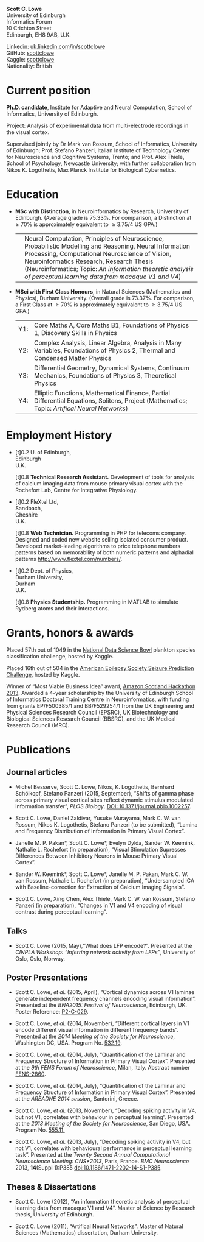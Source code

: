 **Scott C. Lowe**  
University of Edinburgh  
Informatics Forum  
10 Crichton Street  
Edinburgh, EH8 9AB, U.K.  
  
Linkedin:
[uk.linkedin.com/in/scottclowe](https://uk.linkedin.com/in/scottclowe)  
GitHub: [scottclowe](https://github.com/scottclowe)  
Kaggle: [scottclowe](https://www.kaggle.com/scottclowe)  
 Nationality: British  

Current position
================

**Ph.D. candidate**, Institute for Adaptive and Neural Computation,
School of Informatics, University of Edinburgh.

Project: Analysis of experimental data from multi-electrode recordings
in the visual cortex.

Supervised jointly by Dr Mark van Rossum, School of Informatics,
University of Edinburgh; Prof. Stefano Panzeri, Italian Institute of
Technology Center for Neuroscience and Cognitive Systems, Trento; and
Prof. Alex Thiele, School of Psychology, Newcastle University; with
further collaboration from Nikos K. Logothetis, Max Planck Institute for
Biological Cybernetics.

Education
=========

-   **MSc with Distinction**, in Neuroinformatics by Research,
    University of Edinburgh. <span>(Average grade is 75.33%. For
    comparison, a Distinction at  ≥ 70% is approximately equivalent to
     ≥ 3.75/4 US GPA.)</span>  

    <table>
    <tbody>
    <tr class="odd">
    <td align="left"></td>
    <td align="left">Neural Computation, Principles of Neuroscience, Probabilistic Modelling and Reasoning, Neural Information Processing, Computational Neuroscience of Vision, Neuroinformatics Research, Research Thesis (Neuroinformatics; Topic: <em>An information theoretic analysis of perceptual learning data from macaque V1 and V4</em>)</td>
    </tr>
    </tbody>
    </table>

-   **MSci with First Class Honours**, in Natural Sciences (Mathematics
    and Physics), Durham University. <span>(Overall grade is 73.37%. For
    comparison, a First Class at  ≥ 70% is approximately equivalent to
     ≥ 3.75/4 US GPA.)</span>  

    <table>
    <tbody>
    <tr class="odd">
    <td align="left">Y1:</td>
    <td align="left">Core Maths A, Core Maths B1, Foundations of Physics 1, Discovery Skills in Physics</td>
    </tr>
    <tr class="even">
    <td align="left">Y2:</td>
    <td align="left">Complex Analysis, Linear Algebra, Analysis in Many Variables, Foundations of Physics 2, Thermal and Condensed Matter Physics</td>
    </tr>
    <tr class="odd">
    <td align="left">Y3:</td>
    <td align="left">Differential Geometry, Dynamical Systems, Continuum Mechanics, Foundations of Physics 3, Theoretical Physics</td>
    </tr>
    <tr class="even">
    <td align="left">Y4:</td>
    <td align="left">Elliptic Functions, Mathematical Finance, Partial Differential Equations, Solitons, Project (Mathematics; Topic: <em>Artifical Neural Networks</em>)</td>
    </tr>
    </tbody>
    </table>

Employment History
==================

-   [t]<span>0.2</span> <span>U. of Edinburgh,  
    Edinburgh  
    U.K.</span>

    [t]<span>0.8</span> **Technical Research Assistant.**
    <span>Development of tools for analysis of calcium imaging data from
    mouse primary visual cortex with the Rochefort Lab, Centre for
    Integrative Physiology.</span>

-   [t]<span>0.2</span> <span>FleXtel Ltd,  
    Sandbach,  
    Cheshire  
    U.K.</span>

    [t]<span>0.8</span> **Web Technician.** <span>Programming in PHP for
    telecoms company. Designed and coded new website selling isolated
    consumer product. Developed market-leading algorithms to price
    telephone numbers patterns based on memorability of both numeric
    patterns and alphadial patterns
    <http://www.flextel.com/numbers/>.</span>

-   [t]<span>0.2</span> <span>Dept. of Physics,  
    Durham University,  
    Durham  
    U.K.</span>

    [t]<span>0.8</span> **Physics Studentship.** <span>Programming in
    MATLAB to simulate Rydberg atoms and their interactions.</span>

Grants, honors & awards
=======================

Placed 57th out of 1049 in the [National Data Science
Bowl](https://www.kaggle.com/c/datasciencebowl) plankton species
classification challenge, hosted by Kaggle.

Placed 16th out of 504 in the [American Epilepsy Society Seizure
Prediction Challenge](https://www.kaggle.com/c/seizure-prediction),
hosted by Kaggle.

Winner of “Most Viable Business Idea” award, [Amazon Scotland Hackathon
2013](http://www.meetup.com/Amazon-UK-Hackathon-Group/events/108265382/).
Awarded a 4-year scholarship by the University of Edinburgh School of
Informatics Doctoral Training Centre in Neuroinformatics, with funding
from grants EP/F500385/1 and BB/F529254/1 from the UK Engineering and
Physical Sciences Research Council (EPSRC), UK Biotechnology and
Biological Sciences Research Council (BBSRC), and the UK Medical
Research Council (MRC).

Publications
============

Journal articles
----------------

-   Michel Besserve, Scott C. Lowe, Nikos, K. Logothetis, Bernhard
    Schölkopf, Stefano Panzeri (2015, September), “Shifts of gamma phase
    across primary visual cortical sites reflect dynamic stimulus
    modulated information transfer”, *PLOS Biology*. [DOI:
    10.1371/journal.pbio.1002257](https://doi.org/10.1371/journal.pbio.1002257).  

-   Scott C. Lowe, Daniel Zaldivar, Yusuke Murayama, Mark C. W. van
    Rossum, Nikos K. Logothetis, Stefano Panzeri (to be submitted),
    “Lamina and Frequency Distribution of Information in Primary Visual
    Cortex”.

-   Janelle M. P. Pakan\*, Scott C. Lowe\*, Evelyn Dylda, Sander W.
    Keemink, Nathalie L. Rochefort (in preparation), “Visual Stimulation
    Supresses Differences Between Inhibitory Neurons in Mouse Primary
    Visual Cortex”.

-   Sander W. Keemink\*, Scott C. Lowe\*, Janelle M. P. Pakan, Mark C.
    W. van Rossum, Nathalie L. Rochefort (in preparation), “Undersampled
    ICA with Baseline-correction for Extraction of Calcium Imaging
    Signals”.

-   Scott C. Lowe, Xing Chen, Alex Thiele, Mark C. W. van Rossum,
    Stefano Panzeri (in preparation), “Changes in V1 and V4 encoding of
    visual contrast during perceptual learning”.

Talks
-----

-   Scott C. Lowe (2015, May),“What does LFP encode?”. <span>Presented
    at the *CINPLA Workshop: “Inferring network activity from LFPs”*,
    University of Oslo, Oslo, Norway.</span>

Poster Presentations
--------------------

-   Scott C. Lowe, *et al.* (2015, April), “Cortical dynamics across V1
    laminae generate independent frequency channels encoding visual
    information”. Presented at the *BNA2015: Festival of Neuroscience*,
    Edinburgh, UK. Poster Reference:
    [P2-C-029](http://www.bna.org.uk/static/docs/BNA2015/BNA2015-Abstract-Book.pdf).

-   Scott C. Lowe, *et al.* (2014, November), “Different cortical layers
    in V1 encode different visual information in different frequency
    bands”. Presented at the *2014 Meeting of the Society for
    Neuroscience*, Washington DC, USA. Program No.
    [532.19](http://www.abstractsonline.com/Plan/ViewAbstract.aspx?sKey=a018159d-9116-492d-b234-b4c53acd5260&cKey=e909b23c-40c3-4371-8816-345dfe3e6c3c&mKey=54c85d94-6d69-4b09-afaa-502c0e680ca7).

-   Scott C. Lowe, *et al.* (2014, July), “Quantification of the Laminar
    and Frequency Structure of Information in Primary Visual Cortex”.
    Presented at the *9th FENS Forum of Neuroscience*, Milan, Italy.
    Abstract number
    [FENS-2860](http://fens2014.meetingxpert.net/FENS_427/poster_102139/program.aspx).

-   Scott C. Lowe, *et al.* (2014, July), “Quantification of the Laminar
    and Frequency Structure of Information in Primary Visual Cortex”.
    Presented at the *AREADNE 2014 session*, Santorini, Greece.

-   Scott C. Lowe, *et al.* (2013, November), “Decoding spiking activity
    in V4, but not V1, correlates with behaviour in perceptual
    learning”. Presented at the *2013 Meeting of the Society for
    Neuroscience*, San Diego, USA. Program No.
    [555.11.](http://www.abstractsonline.com/Plan/ViewAbstract.aspx?sKey=a69ca081-1031-4c5e-917c-b57b7b7255cf&cKey=5e73e1d9-7177-4207-9890-3efb2a57985b&mKey=8d2a5bec-4825-4cd6-9439-b42bb151d1cf)

-   Scott C. Lowe, *et al.* (2013, July), “Decoding spiking activity in
    V4, but not V1, correlates with behavioural performance in
    perceptual learning task”. Presented at the *Twenty Second Annual
    Computational Neuroscience Meeting: CNS\*2013*, Paris, France. *BMC
    Neuroscience* 2013, **14**(Suppl 1):P385
    [doi:10.1186/1471-2202-14-S1-P385](http://dx.doi.org/10.1186/1471-2202-14-S1-P385).

Theses & Dissertations
----------------------

-   Scott C. Lowe (2012), “An information theoretic analysis of
    perceptual learning data from macaque V1 and V4”. Master of Science
    by Research thesis, University of Edinburgh.

-   Scott C. Lowe (2011), “Artifical Neural Networks”. Master of Natural
    Sciences (Mathematics) dissertation, Durham University.
